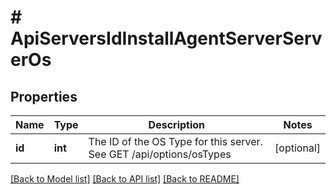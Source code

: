 # # ApiServersIdInstallAgentServerServerOs

## Properties

Name | Type | Description | Notes
------------ | ------------- | ------------- | -------------
**id** | **int** | The ID of the OS Type for this server. See GET /api/options/osTypes | [optional]

[[Back to Model list]](../../README.md#models) [[Back to API list]](../../README.md#endpoints) [[Back to README]](../../README.md)
